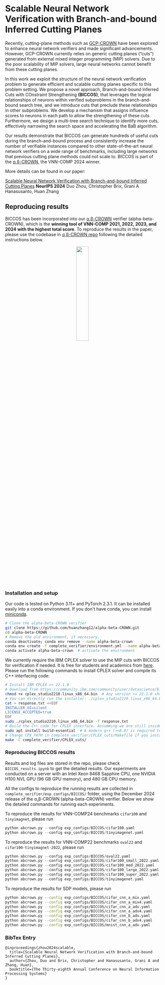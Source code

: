 # Scalable Neural Network Verification with Branch-and-bound Inferred Cutting Planes

Recently, cutting-plane methods such as [GCP-CROWN](https://arxiv.org/pdf/2208.05740.pdf) have been explored to enhance neural network verifiers and made significant advancements. However, GCP-CROWN currently relies on generic cutting planes (“cuts”) generated from external mixed integer programming (MIP) solvers. Due to the poor scalability of MIP solvers, large neural networks cannot benefit from these cutting planes.

In this work we exploit the structure of the neural network verification problem to generate efficient and scalable cutting planes specific to this problem setting. We propose a novel approach, Branch-and-bound Inferred Cuts with COnstraint
Strengthening __(BICCOS)__, that leverages the logical relationships of neurons within verified subproblems in the branch-and-bound search tree, and we introduce cuts that preclude these relationships in other subproblems. We develop a mechanism that assigns influence scores to neurons in each path to allow the strengthening of these cuts. Furthermore, we design a multi-tree search technique to identify more cuts, effectively narrowing the search space and accelerating the BaB algorithm.

Our results demonstrate that BICCOS can generate hundreds of useful cuts during the branch-and-bound process and consistently increase the number of verifiable instances compared to other state-of-the-art neural network verifiers on a wide range of benchmarks, including large networks that previous cutting plane methods could not scale to. BICCOS is part of the [α,β-CROWN](http://abcrown.org), the VNN-COMP 2024 winner.

More details can be found in our paper:

[Scalable Neural Network Verification with Branch-and-bound Inferred Cutting Planes](https://openreview.net/pdf?id=FwhM1Zpyft)
**NeurIPS 2024**
Duo Zhou, Christopher Brix, Grani A Hanasusanto, Huan Zhang

## Reproducing results

BICCOS has been incorporated into our [α,β-CROWN](http://abcrown.org) verifier (alpha-beta-CROWN), which is the **winning tool of VNN-COMP 2021, 2022, 2023, and 2024 with the highest total score**. To reproduce the results in the paper, please use the codebase in [α,β-CROWN repo](http://abcrown.org) following the detailed instructions below.

<p align="center">
<a href="https://abcrown.org"><img src="https://www.huan-zhang.com/images/upload/alpha-beta-crown/logo_2022.png" width="28%"></a>
</p>

### Installation and setup

Our code is tested on Python 3.11+ and PyTorch 2.3.1. It can be installed easily into a conda environment. If you don't have conda, you can install [miniconda](https://docs.conda.io/en/latest/miniconda.html).

```bash
# Clone the alpha-beta-CROWN verifier
git clone https://github.com/huanzhang12/alpha-beta-CROWN.git
cd alpha-beta-CROWN
# Remove the old environment, if necessary.
conda deactivate; conda env remove --name alpha-beta-crown
conda env create -f complete_verifier/environment.yml --name alpha-beta-crown  # install all dependents into the alpha-beta-crown environment
conda activate alpha-beta-crown  # activate the environment
```

We currently require the IBM CPLEX solver to use the MIP cuts with BICCOS for verification if needed. It is free for students and academics from [here](https://community.ibm.com/community/user/datascience/blogs/xavier-nodet1/2020/07/09/cplex-free-for-students).
Please run the following commands to install CPLEX solver and compile its C++ interfacing code:

```bash
# Install IBM CPLEX >= 22.1.0
# Download from https://community.ibm.com/community/user/datascience/blogs/xavier-nodet1/2020/07/09/cplex-free-for-students
chmod +x cplex_studio2210.linux_x86_64.bin  # Any version >= 22.1.0 should work. Change executable name here.
# You can directly run the installer: ./cplex_studio2210.linux_x86_64.bin; the response.txt created below is for non-interactive installation.
cat > response.txt <<EOF
INSTALLER_UI=silent
LICENSE_ACCEPTED=true
EOF
sudo ./cplex_studio2210.linux_x86_64.bin -f response.txt
# Build the C++ code for CPLEX interface. Assumming we are still inside the alpha-beta-CROWN folder.
sudo apt install build-essential  # A modern g++ (>=8.0) is required to compile the code.
# Change CPX_PATH in complete_verifier/CPLEX_cuts/Makefile if you installed CPlex to a non-default location, like inside your home folder.
make -C complete_verifier/CPLEX_cuts/
```

### Reproducing BICCOS results

Results and log files are stored in the repo, please check `BICCOS_results.ipynb` to get the detailed results. Our experiments are conducted on a server with an Intel Xeon 8468 Sapphire CPU, one NVIDIA H100 NVL GPU (96 GB GPU memory), and 480 GB CPU memory.

All the configs to reproduce the running results are collected in `complete_verifier/exp_configs/BICCOS/` folder, using the December 2024 release of the α,β-CROWN (alpha-beta-CROWN) verifier. Below we show the detailed commands for running each experiments.

To reproduce the results for VNN-COMP24 benchmarks `cifar100` and `tinyimagnet`, please run

```python
python abcrown.py --config exp_configs/BICCOS/cifar100.yaml
python abcrown.py --config exp_configs/BICCOS/tinyimagenet.yaml
```

To reproduce the results for VNN-COMP22 benchmarks `oval22` and `cifar100-tinyimagnet-2022`, please run

```python
python abcrown.py --config exp_configs/BICCOS/oval22.yaml
python abcrown.py --config exp_configs/BICCOS/cifar100_small_2022.yaml
python abcrown.py --config exp_configs/BICCOS/cifar100_med_2022.yaml
python abcrown.py --config exp_configs/BICCOS/cifar100_large_2022.yaml
python abcrown.py --config exp_configs/BICCOS/cifar100_super_2022.yaml
python abcrown.py --config exp_configs/BICCOS/tinyimagenet.yaml
```

To reproduce the results for SDP models, please run

```bash
python abcrown.py --config exp_configs/BICCOS/cifar_cnn_a_mix.yaml
python abcrown.py --config exp_configs/BICCOS/cifar_cnn_a_mix4.yaml
python abcrown.py --config exp_configs/BICCOS/cifar_cnn_a_adv.yaml
python abcrown.py --config exp_configs/BICCOS/cifar_cnn_a_adv4.yaml
python abcrown.py --config exp_configs/BICCOS/cifar_cnn_b_adv.yaml
python abcrown.py --config exp_configs/BICCOS/cifar_cnn_b_adv4.yaml
python abcrown.py --config exp_configs/BICCOS/mnist_cnn_a_adv.yaml
```

### BibTex Entry

```
@inproceedings{zhou2024scalable,
  title={Scalable Neural Network Verification with Branch-and-bound Inferred Cutting Planes},
  author={Zhou, Duo and Brix, Christopher and Hanasusanto, Grani A and Zhang, Huan},
  booktitle={The Thirty-eighth Annual Conference on Neural Information Processing Systems}
}
```
